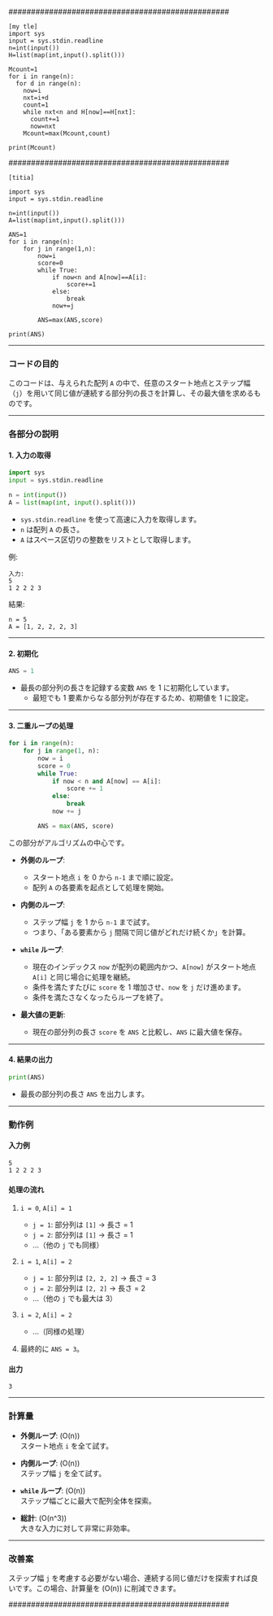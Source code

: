 #################################################
```
[my tle]
import sys
input = sys.stdin.readline
n=int(input())
H=list(map(int,input().split()))

Mcount=1
for i in range(n):
  for d in range(n):
    now=i
    nxt=i+d
    count=1
    while nxt<n and H[now]==H[nxt]:
      count+=1
      now=nxt
    Mcount=max(Mcount,count)

print(Mcount)
```


#################################################
```
[titia]

import sys
input = sys.stdin.readline

n=int(input())
A=list(map(int,input().split()))

ANS=1
for i in range(n):
    for j in range(1,n):
        now=i
        score=0
        while True:
            if now<n and A[now]==A[i]:
                score+=1
            else:
                break
            now+=j

        ANS=max(ANS,score)

print(ANS)
```

---

### コードの目的

このコードは、与えられた配列 `A` の中で、任意のスタート地点とステップ幅（`j`）を用いて同じ値が連続する部分列の長さを計算し、その最大値を求めるものです。

---

### 各部分の説明

#### 1. **入力の取得**
```python
import sys
input = sys.stdin.readline

n = int(input())
A = list(map(int, input().split()))
```

- `sys.stdin.readline` を使って高速に入力を取得します。
- `n` は配列 `A` の長さ。
- `A` はスペース区切りの整数をリストとして取得します。

例:
```
入力: 
5
1 2 2 2 3
```
結果:
```
n = 5
A = [1, 2, 2, 2, 3]
```

---

#### 2. **初期化**
```python
ANS = 1
```

- 最長の部分列の長さを記録する変数 `ANS` を 1 に初期化しています。
  - 最短でも 1 要素からなる部分列が存在するため、初期値を 1 に設定。

---

#### 3. **二重ループの処理**
```python
for i in range(n):
    for j in range(1, n):
        now = i
        score = 0
        while True:
            if now < n and A[now] == A[i]:
                score += 1
            else:
                break
            now += j

        ANS = max(ANS, score)
```

この部分がアルゴリズムの中心です。

- **外側のループ**:  
  - スタート地点 `i` を 0 から `n-1` まで順に設定。
  - 配列 `A` の各要素を起点として処理を開始。

- **内側のループ**:  
  - ステップ幅 `j` を 1 から `n-1` まで試す。
  - つまり、「ある要素から `j` 間隔で同じ値がどれだけ続くか」を計算。

- **`while` ループ**:  
  - 現在のインデックス `now` が配列の範囲内かつ、`A[now]` がスタート地点 `A[i]` と同じ場合に処理を継続。
  - 条件を満たすたびに `score` を 1 増加させ、`now` を `j` だけ進めます。
  - 条件を満たさなくなったらループを終了。

- **最大値の更新**:  
  - 現在の部分列の長さ `score` を `ANS` と比較し、`ANS` に最大値を保存。

---

#### 4. **結果の出力**
```python
print(ANS)
```

- 最長の部分列の長さ `ANS` を出力します。

---

### 動作例

#### 入力例
```
5
1 2 2 2 3
```

#### 処理の流れ
1. `i = 0`, `A[i] = 1`
   - `j = 1`: 部分列は `[1]` → 長さ = 1
   - `j = 2`: 部分列は `[1]` → 長さ = 1
   - ...（他の `j` でも同様）

2. `i = 1`, `A[i] = 2`
   - `j = 1`: 部分列は `[2, 2, 2]` → 長さ = 3
   - `j = 2`: 部分列は `[2, 2]` → 長さ = 2
   - ...（他の `j` でも最大は 3）

3. `i = 2`, `A[i] = 2`
   - ...（同様の処理）

4. 最終的に `ANS = 3`。

#### 出力
```
3
```

---

### 計算量

- **外側ループ**: \(O(n)\)  
  スタート地点 `i` を全て試す。

- **内側ループ**: \(O(n)\)  
  ステップ幅 `j` を全て試す。

- **`while` ループ**: \(O(n)\)  
  ステップ幅ごとに最大で配列全体を探索。

- **総計**: \(O(n^3)\)  
  大きな入力に対して非常に非効率。

---

### 改善案

ステップ幅 `j` を考慮する必要がない場合、連続する同じ値だけを探索すれば良いです。この場合、計算量を \(O(n)\) に削減できます。


#################################################

